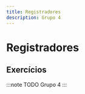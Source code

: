 ```yaml
---
title: Registradores
description: Grupo 4
---
```


# Registradores

## Exercícios

:::note TODO
Grupo 4
:::

